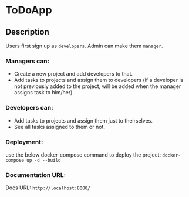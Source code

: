 # ToDoApp

## Description
Users first sign up as `developers`. Admin can make them `manager`.
### Managers can:
- Create a new project and add developers to that.
- Add tasks to projects and assign them to developers (if a developer is not previously added to the project, will be added when the manager assigns task to him/her)

### Developers can:
- Add tasks to projects and assign them just to theirselves.
- See all tasks assigned to them or not.


### Deployment:
use the below docker-compose command to deploy the project:
`docker-compose up -d --build`


### Documentation URL:
Docs URL:
`http://localhost:8000/`
